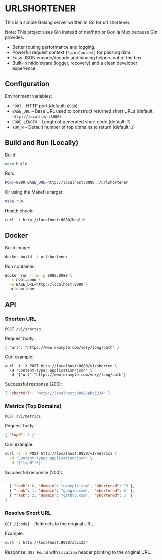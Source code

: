 # URLSHORTENER

This is a simple Golang server written in Go for url shortener.

Note: This project uses Gin instead of net/http or Gorilla Mux because Gin provides:

- Better routing performance and logging.
- Powerful request context (`*gin.Context`) for passing data.
- Easy JSON encode/decode and binding helpers out of the box.
- Built-in middleware (logger, recovery) and a clean developer experience.

## Configuration

Environment variables:

- `PORT` – HTTP port (default: `8080`)
- `BASE_URL` – Base URL used to construct returned short URLs (default: `http://localhost:8080`)
- `CODE_LENGTH` – Length of generated short code (default: `7`)
- `TOP_N` – Default number of top domains to return (default: `3`)

## Build and Run (Locally)

Build:

```bash
make build
```

Run:

```bash
PORT=8080 BASE_URL=http://localhost:8080 ./urlshortener
```

Or using the Makefile target:

```bash
make run
```

Health check:

```bash
curl -i http://localhost:8080/health
```

## Docker

Build image:

```bash
docker build -t urlshortener .
```

Run container:

```bash
docker run --rm -p 8080:8080 \
  -e PORT=8080 \
  -e BASE_URL=http://localhost:8080 \
  urlshortener
```

## API

### Shorten URL

`POST /v1/shorten`

Request body:

```
{ "url": "https://www.example.com/very/long/path" }
```

Curl example:

```
curl -i -X POST http://localhost:8080/v1/shorten \
  -H "Content-Type: application/json" \
  -d '{"url":"https://www.example.com/very/long/path"}'
```

Successful response (200):

```json
{ "shortUrl": "http://localhost:8080/abc1234" }
```

### Metrics (Top Domains)

`POST /v1/metrics`

Request body:

```json
{ "topN": 5 }
```

Curl example:

```bash
curl -i -X POST http://localhost:8080/v1/metrics \
  -H "Content-Type: application/json" \
  -d '{"topN":5}'
```

Successful response (200):

```json
[
  { "rank": 0, "domain": "example.com", "shortened": 15 },
  { "rank": 1, "domain": "google.com",  "shortened": 8  },
  { "rank": 2, "domain": "github.com",  "shortened": 3  }
]
```

### Resolve Short URL

`GET /{code}` – Redirects to the original URL.

Example:

```bash
curl -i http://localhost:8080/abc1234
```

Response: `302 Found` with `Location` header pointing to the original URL.
